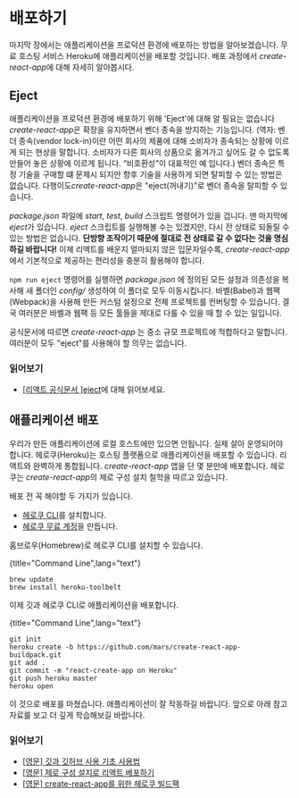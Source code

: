 # 배포하기

마지막 장에서는 애플리케이션을 프로덕션 환경에 배포하는 방법을 알아보겠습니다. 무료 호스팅 서비스 Heroku에 애플리케이션을 배포할 것입니다. 배포 과정에서 *create-react-app*에 대해 자세히 알아봅시다.

## Eject

애플리케이션을 프로덕션 환경에 배포하기 위해 'Eject'에 대해 알 필요는 없습니다  *create-react-app*은 확장을 유지하면서 벤더 종속을 방지하는 기능입니다. (역자: 벤더 종속(vendor lock-in)이란 어떤 회사의 제품에 대해 소비자가 종속되는 상황에 이르게 되는 현상을 말합니다. 소비자가 다른 회사의 상품으로 옮겨가고 싶어도 갈 수 없도록 만들어 놓은 상황에 이르게 됩니다. “비호환성”이 대표적인 예 입니다.)  벤더 종속은 특정 기술을 구매할 떄 문제시 되지만 향후 기술을 사용하게 되면 탈피할 수 있는 방법은 없습니다. 다행이도*create-react-app*은 "eject(꺼내기)"로 벤더 종속을 탈피할 수 있습니다.

*package.json* 파일에 *start*, *test*, *build* 스크립트 명령어가 있을 겁니다. 맨 마지막에 *eject*가 있습니다. *eject* 스크립트를 실행해볼 수는 있겠지만, 다시 전 상태로 되돌릴 수 있는 방법은 없습니다. **단방향 조작이기 때문에 절대로 전 상태로 갈 수 없다는 것을 명심하길 바랍니다!** 이제 리액트를 배운지 얼마되지 않은 입문자일수록, *create-react-app*에서 기본적으로 제공하는 편리성을 충분히 활용해야 합니다. 

`npm run eject` 명령어를 실행하면  *package.json* 에 정의된 모든 설정과 의존성을 복사해 새 폴더인 *config/* 생성하여 이 폴더로 모두 이동시킵니다. 바벨(Babel)과 웹팩(Webpack)을 사용해 만든 커스텀 설정으로 전체 프로젝트를 컨버팅할 수 있습니다. 결국 여러분은 바벨과 웹팩 등 모든 툴들을 제대로 다룰 수 있을 때 할 수 있는 일입니다.

공식문서에 따르면  *create-react-app* 는 중소 규모 프로젝트에 적합하다고 말합니다. 여러분이 모두 "eject"를 사용해야 할 의무는 없습니다.

### 읽어보기

* [[리액트 공식문서 ]eject](https://github.com/facebookincubator/create-react-app#converting-to-a-custom-setup)에 대해 읽어보세요.

## 애플리케이션 배포

우리가 만든 애플리케이션에 로컬 호스트에만 있으면 안됩니다. 실제 살아 운영되어야 합니다. 헤로쿠(Heroku)는 호스팅 플랫폼으로 애플리케이션을 배포할 수 있습니다. 리액트와 완벽하게 통합됩니다. *create-react-app* 앱을 단 몇 분만에 배포합니다. 헤로쿠는 *create-react-app*의 제로 구성 설치 철학을 따르고 있습니다.

배포 전 꼭 해야할 두 가지가 있습니다.

* [헤로쿠 CLI](https://devcenter.heroku.com/articles/heroku-command-line)를 설치합니다.
* [헤로쿠 무료 계정](https://www.heroku.com/)을 만듭니다.


홈브로우(Homebrew)로 헤로쿠 CLI를 설치할 수 있습니다.

{title="Command Line",lang="text"}
~~~~~~~~
brew update
brew install heroku-toolbelt
~~~~~~~~

이제 깃과 헤로쿠 CLI로 애플리케이션을 배포합니다.

{title="Command Line",lang="text"}
~~~~~~~~
git init
heroku create -b https://github.com/mars/create-react-app-buildpack.git
git add .
git commit -m "react-create-app on Heroku"
git push heroku master
heroku open
~~~~~~~~

이 것으로 배포를 마쳤습니다. 애플리케이션이 잘 작동하길 바랍니다. 앞으로 아래 참고자료를 보고 더 깊게 학습해보길 바랍니다.

### 읽어보기

* [[영문] 깃과 깃허브 사용 기초 사용법](https://www.robinwieruch.de/git-essential-commands/)
* [[영문] 제로 구성 설치로 리액트 베포하기](https://blog.heroku.com/deploying-react-with-zero-configuration)
* [[영문] create-react-app를 위한 헤로쿠 빌드팩](https://github.com/mars/create-react-app-buildpack)
